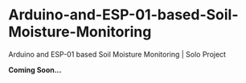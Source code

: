 # Arduino-and-ESP-01-based-Soil-Moisture-Monitoring
Arduino and ESP-01 based Soil Moisture Monitoring | Solo Project

<strong>Coming Soon...</strong>
